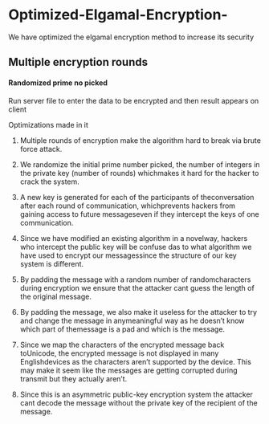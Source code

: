 # Optimized-Elgamal-Encryption-
We have optimized the elgamal encryption method to increase its security
## Multiple encryption rounds

#### Randomized prime no picked

Run server file to enter the data to be encrypted and then result appears on client

Optimizations made in it
1. Multiple rounds of encryption make the algorithm hard to break via brute force attack.
2. We randomize the initial prime number picked, the number of integers in the private key (number of rounds) whichmakes it hard for the hacker to crack the system.
3. A new key is generated for each of the participants of theconversation after each round of communication, whichprevents hackers from gaining access to future messageseven if they intercept the keys of one communication.
4. Since we have modified an existing algorithm in a novelway, hackers who intercept the public key will be confuse das to what algorithm we have used to encrypt our messagessince the structure of our key system is different.
5. By padding the message with a random number of randomcharacters during encryption we ensure that the attacker cant guess the length of the original message.
6. By padding the message, we also make it useless for the attacker to try and change the message in anymeaningful way as he doesn’t know which part of themessage is a pad and which is the message.
7. Since we map the characters of the encrypted message back toUnicode, the encrypted message is not displayed in many Englishdevices as the characters aren’t supported by the device. This may make it seem like the messages are getting corrupted during transmit but they actually aren’t.

8. Since this is an asymmetric public-key encryption system the attacker cant decode the message without the private key of the recipient of the message.
